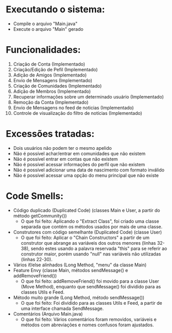 # Executando o sistema:
- Compile o arquivo "Main.java"
- Execute o arquivo "Main" gerado

# Funcionalidades:

1) Criação de Conta (Implementado)
2) Criação/Edição de Pefil (Implementado)
3) Adição de Amigos (Implementado)
4) Envio de Mensagens (Implementado)
5) Criação de Comunidades (Implementado)
6) Adição de Membros (Implementado)
7) Recuperar informações sobre um determinado usuário (Implementado)
8) Remoção da Conta (Implementado)
9) Envio de Mensagens no feed de noticias (Implementado)
10) Controle de visualização do filtro de notícias (Implementado)

# Excessões tratadas:
- Dois usuários não podem ter o mesmo apelido
- Não é possível achar/entrar em comunidades que não existem
- Não é possível entrar em contas que não existem
- Não é possível acessar informações do perfil que não existem
- Não é possível adicionar uma data de nascimento com formato inválido
- Não é possível acessar uma opção do menu principal que não existe

# Code Smells:
- Código duplicado (Duplicated Code) (classes Main e User, a partir do método getCommunity())
  - O que foi feito: Aplicando o "Extract Class", foi criado uma classe separada que contém os métodos usados por mais de uma classe.
- Construtores com código semelhante (Duplicated Code) (classe User)
  - O que foi feito:
  Aplicar o "Chain Constructors" a partir de um construtor que abrange as variáveis dos outros menores (linhas 32-38), sendo estes usando a  palavra reservada "this" para se referir ao construtor maior, porém usando "null" nas variáveis não utilizadas (linhas 22-30).
- Vários if/else alinhados (Long Method, "menu" da classe Main)
- Feature Envy (classe Main, métodos sendMessage() e addRemoveFriend())
  - O que foi feito: addRemoveFriend() foi movido para a classe User (Move Method), enquanto que sendMessage() foi dividido para as classes Utils e Feed.
- Método muito grande (Long Method, método sendMessage())
  - O que foi feito: Foi dividido para as classes Utils e Feed, a partir de uma interface chamada SendMessage. 
- Comentários (Arquivo Main.java)
  - O que foi feito: Vários comentários foram removidos, variáveis e métodos com abreviações e nomes confusos foram ajustados.
